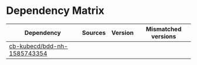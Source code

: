 # Dependency Matrix

Dependency | Sources | Version | Mismatched versions
---------- | ------- | ------- | -------------------
[cb-kubecd/bdd-nh-1585743354](https://github.com/cb-kubecd/bdd-nh-1585743354.git) |  | []() | 
